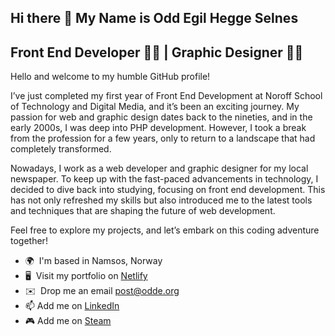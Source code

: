 ## Hi there 👋 My Name is Odd Egil Hegge Selnes

Front End Developer 🧑‍💻 | Graphic Designer 🧑‍🎨
------------------------------

Hello and welcome to my humble GitHub profile!

I’ve just completed my first year of Front End Development at Noroff School of Technology and Digital Media, and it’s been an exciting journey. My passion for web and graphic design dates back to the nineties, and in the early 2000s, I was deep into PHP development. However, I took a break from the profession for a few years, only to return to a landscape that had completely transformed.

Nowadays, I work as a web developer and graphic designer for my local newspaper. To keep up with the fast-paced advancements in technology, I decided to dive back into studying, focusing on front end development. This has not only refreshed my skills but also introduced me to the latest tools and techniques that are shaping the future of web development.

Feel free to explore my projects, and let’s embark on this coding adventure together!

*   🌍  I'm based in Namsos, Norway
*   🖥️  Visit my portfolio on [Netlify](https://oddedodd-portfolio.netlify.app/)
*   ✉️   Drop me an email [post@odde.org](mailto:post@odde.org)
*   📫  Add me on [LinkedIn](https://www.linkedin.com/in/oddegilhselnes/)
*   🎮  Add me on [Steam](https://steamcommunity.com/profiles/76561198019078288/)

<!--
**oddedodd/oddedodd** is a ✨ _special_ ✨ repository because its `README.md` (this file) appears on your GitHub profile.

Here are some ideas to get you started:

- 🔭 I’m currently working on ...
- 🌱 I’m currently learning ...
- 👯 I’m looking to collaborate on ...
- 🤔 I’m looking for help with ...
- 💬 Ask me about ...
- 📫 How to reach me: ...
- 😄 Pronouns: ...
- ⚡ Fun fact: ...
-->
